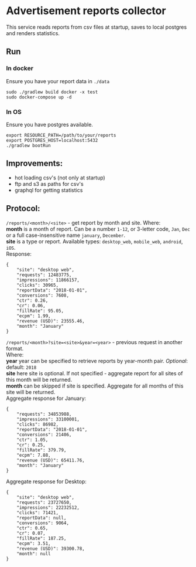 # Advertisement reports collector
This service reads reports from csv files at startup, saves to local
postgres and renders statistics.

## Run
### In docker
Ensure you have your report data in `./data`

    sudo ./gradlew build docker -x test
    sudo docker-compose up -d

### In OS
Ensure you have postgres available.

    export RESOURCE_PATH=/path/to/your/reports
    export POSTGRES_HOST=localhost:5432
    ./gradlew bootRun

## Improvements:
* hot loading csv's (not only at startup)
* ftp and s3 as paths for csv's
* graphql for getting statistics

## Protocol:

`/reports/<month>/<site>` - get report by month and site.
Where:  
__month__ is a month of report. Can be a number `1-12`, or 3-letter code,
`Jan`, `Dec` or a full case-insensitive name `january`, `December`.  
__site__ is a type or report. Available types: `desktop_web`,
`mobile_web`, `android`, `iOS`.  
Response:  
```
{
    "site": "desktop web",
    "requests": 12483775,
    "impressions": 11866157,
    "clicks": 30965,
    "reportData": "2018-01-01",
    "conversions": 7608,
    "ctr": 0.26,
    "cr": 0.06,
    "fillRate": 95.05,
    "ecpm": 1.99,
    "revenue (USD)": 23555.46,
    "month": "January"
}
```

`/reports/<month>?site=<site>&year=<year>` - previous request in another format.  
Where:  
__year__ year can be specified to retrieve reports by year-month pair.
_Optional_: default: `2018`  
__site__ here site is optional. If not specified - aggregate report for all
sites of this month will be returned.  
__month__ can be skipped if site is specified. Aggregate for all months
of this site will be returned.  
Aggregate response for January:  
```
{
    "requests": 34853988,
    "impressions": 33100001,
    "clicks": 86982,
    "reportData": "2018-01-01",
    "conversions": 21406,
    "ctr": 1.05,
    "cr": 0.25,
    "fillRate": 379.79,
    "ecpm": 7.88,
    "revenue (USD)": 65411.76,
    "month": "January"
}
```
Aggregate response for Desktop:  
```
{
    "site": "desktop web",
    "requests": 23727650,
    "impressions": 22232512,
    "clicks": 71421,
    "reportData": null,
    "conversions": 9064,
    "ctr": 0.65,
    "cr": 0.07,
    "fillRate": 187.25,
    "ecpm": 3.51,
    "revenue (USD)": 39300.78,
    "month": null
}
```
